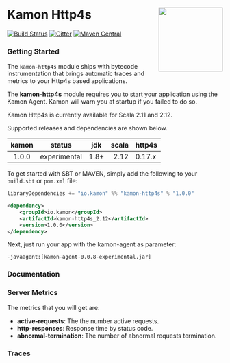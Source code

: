 # Kamon Http4s <img align="right" src="https://rawgit.com/kamon-io/Kamon/master/kamon-logo.svg" height="150px" style="padding-left: 20px"/> 
[![Build Status](https://travis-ci.org/kamon-io/kamon-http4s.svg?branch=master)](https://travis-ci.org/kamon-io/kamon-http4s)
[![Gitter](https://badges.gitter.im/Join%20Chat.svg)](https://gitter.im/kamon-io/Kamon?utm_source=badge&utm_medium=badge&utm_campaign=pr-badge&utm_content=badge)
[![Maven Central](https://maven-badges.herokuapp.com/maven-central/io.kamon/kamon-http4s_2.12/badge.svg)](https://maven-badges.herokuapp.com/maven-central/io.kamon/kamon-http4s_2.12)


### Getting Started

The `kamon-http4s` module ships with bytecode instrumentation that brings automatic traces and metrics to your 
Http4s based applications.


The <b>kamon-http4s</b> module requires you to start your application using the Kamon Agent. Kamon will warn you
at startup if you failed to do so.

Kamon Http4s is currently available for Scala 2.11 and 2.12.

Supported releases and dependencies are shown below.

| kamon  | status | jdk  | scala | http4s            
|:------:|:------:|:----:|--------------:|-------
|  1.0.0 | experimental | 1.8+ | 2.12 | 0.17.x

To get started with SBT or MAVEN, simply add the following to your `build.sbt` or `pom.xml`
file:

```scala
libraryDependencies += "io.kamon" %% "kamon-http4s" % "1.0.0"
```

```xml
<dependency>
    <groupId>io.kamon</groupId>
    <artifactId>kamon-http4s_2.12</artifactId>
    <version>1.0.0</version>
</dependency>
```

Next, just run your app with the kamon-agent as parameter:

```
-javaagent:[kamon-agent-0.0.8-experimental.jar] 
```

### Documentation

### Server Metrics ###

The metrics that you will get are:

* __active-requests__: The the number active requests.
* __http-responses__: Response time by status code.
* __abnormal-termination__: The number of abnormal requests termination.

### Traces ###



[kamon-agent-0.0.8-experimental.jar]:https://mvnrepository.com/artifact/io.kamon/kamon-agent/0.0.8-experimental

